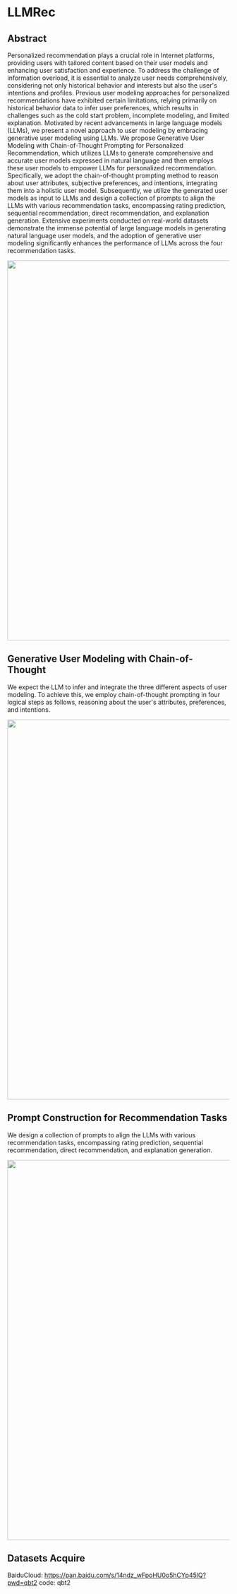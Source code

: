 # LLMRec

## Abstract

Personalized recommendation plays a crucial role in Internet platforms, providing users with tailored content based on their user models and enhancing user satisfaction and experience. To address the challenge of information overload, it is essential to analyze user needs comprehensively, considering not only historical behavior and interests but also the user's intentions and profiles. Previous user modeling approaches for personalized recommendations have exhibited certain limitations, relying primarily on historical behavior data to infer user preferences, which results in challenges such as the cold start problem, incomplete modeling, and limited explanation. Motivated by recent advancements in large language models (LLMs), we present a novel approach to user modeling by embracing generative user modeling using LLMs. We propose Generative User Modeling with Chain-of-Thought Prompting for Personalized Recommendation, which utilizes LLMs to generate comprehensive and accurate user models expressed in natural language and then employs these user models to empower LLMs for personalized recommendation. Specifically, we adopt the chain-of-thought prompting method to reason about user attributes, subjective preferences, and intentions, integrating them into a holistic user model. Subsequently, we utilize the generated user models as input to LLMs and design a collection of prompts to align the LLMs with various recommendation tasks, encompassing rating prediction, sequential recommendation, direct recommendation, and explanation generation. Extensive experiments conducted on real-world datasets demonstrate the immense potential of large language models in generating natural language user models, and the adoption of generative user modeling significantly enhances the performance of LLMs across the four recommendation tasks. 

<img src="https://github.com/kwyyangfan/GUMRec/blob/master/docs/Overall Framework-改.png" width="860" />

## Generative User Modeling with Chain-of-Thought

We expect the LLM to infer and integrate the three different aspects of user modeling. To achieve this, we employ chain-of-thought prompting in four logical steps as follows, reasoning about the user's attributes, preferences, and intentions.

<img src="https://github.com/kwyyangfan/GUMRec/blob/master/docs/CoT-GUM-V3.png" width="860" />

## Prompt Construction for Recommendation Tasks

We design a collection of prompts to align the LLMs with various recommendation tasks, encompassing rating prediction, sequential recommendation, direct recommendation, and explanation generation.

<img src="https://github.com/kwyyangfan/GUMRec/blob/master/docs/Prompt examples for four tasks-改.png" width="860" />

## Datasets Acquire

BaiduCloud: <https://pan.baidu.com/s/14ndz_wFpoHU0o5hCYp45lQ?pwd=qbt2> code: qbt2
